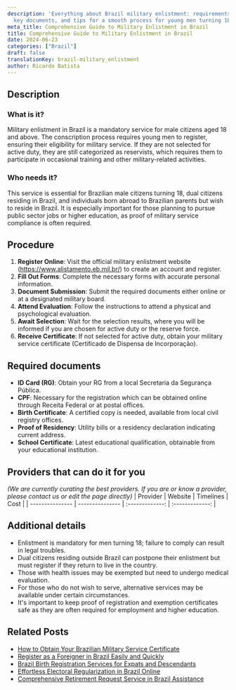 ```yaml
---
description: 'Everything about Brazil military enlistment: requirements, procedures,
  key documents, and tips for a smooth process for young men turning 18.'
meta_title: Comprehensive Guide to Military Enlistment in Brazil
title: Comprehensive Guide to Military Enlistment in Brazil
date: 2024-06-23
categories: ["Brazil"]
draft: false
translationKey: brazil-military_enlistment
author: Ricardo Batista
---
```



## Description
### What is it?
Military enlistment in Brazil is a mandatory service for male citizens aged 18 and above. The conscription process requires young men to register, ensuring their eligibility for military service. If they are not selected for active duty, they are still categorized as reservists, which requires them to participate in occasional training and other military-related activities.

### Who needs it?
This service is essential for Brazilian male citizens turning 18, dual citizens residing in Brazil, and individuals born abroad to Brazilian parents but wish to reside in Brazil. It is especially important for those planning to pursue public sector jobs or higher education, as proof of military service compliance is often required.

## Procedure

1. **Register Online**: Visit the official military enlistment website (https://www.alistamento.eb.mil.br/) to create an account and register.
2. **Fill Out Forms**: Complete the necessary forms with accurate personal information.
3. **Document Submission**: Submit the required documents either online or at a designated military board.
4. **Attend Evaluation**: Follow the instructions to attend a physical and psychological evaluation.
5. **Await Selection**: Wait for the selection results, where you will be informed if you are chosen for active duty or the reserve force.
6. **Receive Certificate**: If not selected for active duty, obtain your military service certificate (Certificado de Dispensa de Incorporação).


## Required documents

- **ID Card (RG)**: Obtain your RG from a local Secretaria da Segurança Pública.
- **CPF**: Necessary for the registration which can be obtained online through Receita Federal or at postal offices.
- **Birth Certificate**: A certified copy is needed, available from local civil registry offices.
- **Proof of Residency**: Utility bills or a residency declaration indicating current address.
- **School Certificate**: Latest educational qualification, obtainable from your educational institution.


## Providers that can do it for you
_(We are currently curating the best providers. If you are or know a provider, please contact us or edit the page directly)_
| Provider        |     Website     |     Timelines    |       Cost      |
| --------------- | --------------- |  :-------------: | :-------------: |

## Additional details

- Enlistment is mandatory for men turning 18; failure to comply can result in legal troubles.
- Dual citizens residing outside Brazil can postpone their enlistment but must register if they return to live in the country.
- Those with health issues may be exempted but need to undergo medical evaluation.
- For those who do not wish to serve, alternative services may be available under certain circumstances.
- It's important to keep proof of registration and exemption certificates safe as they are often required for employment and higher education.

## Related Posts

- [How to Obtain Your Brazilian Military Service Certificate](https://tramitit.com/guides/brazil/military_service_certificate/)
- [Register as a Foreigner in Brazil Easily and Quickly](https://tramitit.com/guides/brazil/foreigners_registration/)
- [Brazil Birth Registration Services for Expats and Descendants](https://tramitit.com/guides/brazil/birth_registration/)
- [Effortless Electoral Regularization in Brazil Online](https://tramitit.com/guides/brazil/electoral_regularization/)
- [Comprehensive Retirement Request Service in Brazil Assistance](https://tramitit.com/guides/brazil/retirement_request/)